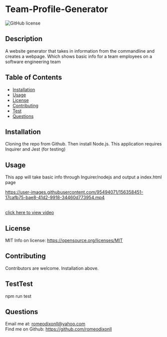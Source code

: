# Team-Profile-Generator
![GitHub license](https://img.shields.io/badge/License-MIT-yellow.svg)

## Description
A website generator that takes in information from the commandline and creates a webpage. Which shows basic info for a team employees on a software engineering team

## Table of Contents 
- [Installation](#installation)
- [Usage](#usage)
- [License](#license)
- [Contributing](#Contributing)
- [Test](#Test)
- [Questions](#Questions)

## Installation
Cloning the repo from Github. Then install Node.js. This application requires Inquirer and Jest (for testing)

## Usage
This app will take basic info through Inguirer/nodejs and output a index.html page

https://user-images.githubusercontent.com/95494071/156358451-17cafb75-bae8-41d2-9918-34460d773954.mp4

<br/>[click here to view video](https://user-images.githubusercontent.com/95494071/156358451-17cafb75-bae8-41d2-9918-34460d773954.mp4
)


## License
MIT
Info on license: https://opensource.org/licenses/MIT

## Contributing 
Contributors are welcome. Installation above.

## TestTest
npm run test

## Questions 
Email me at: romeodixonll@yahoo.com<br/>
Find me on Github: https://github.com/romeodixonll



